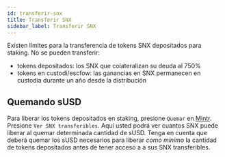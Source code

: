 ```yaml
---
id: transferir-snx
title: Transferir SNX
sidebar_label: Transferir SNX
---
```


Existen límites para la transferencia de tokens SNX depositados para staking. No se pueden transferir:
- tokens depositados: los SNX que colateralizan su deuda al 750%
- tokens en custodi/escfow: las ganancias en SNX permanecen en custodia durante un año desde la distribución

## Quemando sUSD

Para liberar los tokens depositados en staking, presione `Quemar` en <a href="https://beta.mintr.synthetix.io/" class="link" target="_blank">Mintr</a>. Presione `Ver SNX transferibles`. Aquí usted podrá ver cuantos SNX puede liberar al quemar determinada cantidad de sUSD. Tenga en cuenta que deberá quemar los sUSD necesarios para liberar *como mínimo* la cantidad de tokens depositados antes de tener acceso a a sus SNX transferibles.
